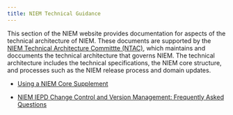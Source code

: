 ```yaml
---
title: NIEM Technical Guidance
---
```


This section of the NIEM website provides documentation for aspects of the
technical architecture of NIEM. These documents are supported by the [NIEM
Technical Architecture Committte
(NTAC)](https://www.niem.gov/meet-us/ntac/Pages/default.aspx), which maintains
and doccuments the technical architecture that governs NIEM. The technical
architecture includes the technical specifications, the NIEM core structure, and
processes such as the NIEM release process and domain updates.

* [Using a NIEM Core Supplement](core-supplement)

* [NIEM IEPD Change Control and Version Management: Frequently Asked Questions](iepd-versions)

